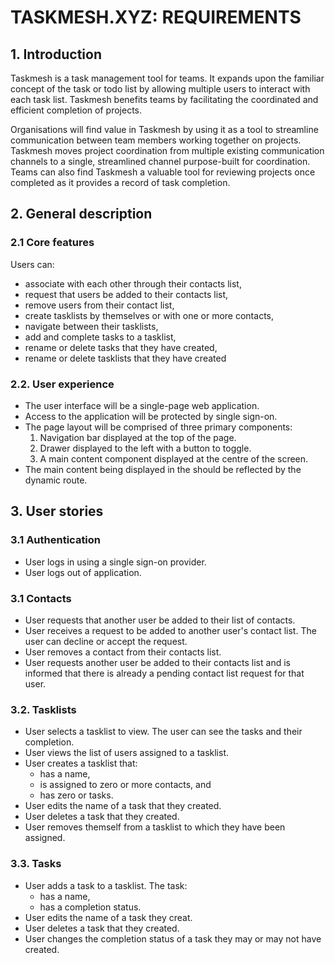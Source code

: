 # TASKMESH.XYZ: REQUIREMENTS

## 1. Introduction
Taskmesh is a task management tool for teams. It expands upon the familiar concept of the task or todo list 
by allowing multiple users to interact with each task list. Taskmesh benefits teams by facilitating the 
coordinated and efficient completion of projects.

Organisations will find value in Taskmesh by using it as a tool to streamline communication between team
members working together on projects. Taskmesh moves project coordination from multiple existing communication
channels to a single, streamlined channel purpose-built for coordination. Teams can also find Taskmesh a valuable
tool for reviewing projects once completed as it provides a record of task completion.

## 2. General description
### 2.1 Core features
Users can:
- associate with each other through their contacts list,
- request that users be added to their contacts list,
- remove users from their contact list,
- create tasklists by themselves or with one or more contacts,
- navigate between their tasklists,
- add and complete tasks to a tasklist,
- rename or delete tasks that they have created,
- rename or delete tasklists that they have created

### 2.2. User experience
- The user interface will be a single-page web application.
- Access to the application will be protected by single sign-on.
- The page layout will be comprised of three primary components:
    1. Navigation bar displayed at the top of the page.
    2. Drawer displayed to the left with a button to toggle.
    3. A main content component displayed at the centre of the screen.
- The main content being displayed in the should be reflected by the dynamic route.

## 3. User stories
### 3.1 Authentication
- User logs in using a single sign-on provider.
- User logs out of application.

### 3.1 Contacts
- User requests that another user be added to their list of contacts.
- User receives a request to be added to another user's contact list. The user can 
decline or accept the request.
- User removes a contact from their contacts list.
- User requests another user be added to their contacts list and is informed
that there is already a pending contact list request for that user.

### 3.2. Tasklists
- User selects a tasklist to view. The user can see the tasks and their completion. 
- User views the list of users assigned to a tasklist.
- User creates a tasklist that:
    - has a name,
    - is assigned to zero or more contacts, and
    - has zero or tasks.
- User edits the name of a task that they created.
- User deletes a task that they created.
- User removes themself from a tasklist to which they have been assigned.

### 3.3. Tasks
- User adds a task to a tasklist. The task:
    - has a name,
    - has a completion status.
- User edits the name of a task they creat.
- User deletes a task that they created.
- User changes the completion status of a task they may or may not have created.